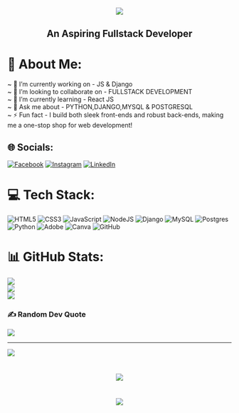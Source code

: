 <h1 align="center">
    <img src="https://readme-typing-svg.herokuapp.com/?font=Righteous&size=35&center=true&vCenter=true&width=500&height=70&duration=3000&lines=Hi+There!👋;+I'm+Haaripriya!;" />
</h1>
<h2 align="center">An Aspiring Fullstack Developer</h2>

# 💫 About Me:
~ 🔭 I’m currently working on  - JS & Django<br>~ 👯 I’m looking to collaborate on - FULLSTACK DEVELOPMENT<br>~ 🌱 I’m currently learning - React JS<br>~ 💬 Ask me about - PYTHON,DJANGO,MYSQL & POSTGRESQL<br>~ ⚡ Fun fact -  I build both sleek front-ends and robust back-ends, making me a one-stop shop for web development! 


## 🌐 Socials:
[![Facebook](https://img.shields.io/badge/Facebook-%231877F2.svg?logo=Facebook&logoColor=white)](https://facebook.com/HaariAnandh) [![Instagram](https://img.shields.io/badge/Instagram-%23E4405F.svg?logo=Instagram&logoColor=white)](https://instagram.com/_haari_anandh_) [![LinkedIn](https://img.shields.io/badge/LinkedIn-%230077B5.svg?logo=linkedin&logoColor=white)](https://linkedin.com/in/https://www.linkedin.com/in/haaripriya-a-l-1142a0221/) 

# 💻 Tech Stack:
![HTML5](https://img.shields.io/badge/html5-%23E34F26.svg?style=for-the-badge&logo=html5&logoColor=white) ![CSS3](https://img.shields.io/badge/css3-%231572B6.svg?style=for-the-badge&logo=css3&logoColor=white) ![JavaScript](https://img.shields.io/badge/javascript-%23323330.svg?style=for-the-badge&logo=javascript&logoColor=%23F7DF1E) ![NodeJS](https://img.shields.io/badge/node.js-6DA55F?style=for-the-badge&logo=node.js&logoColor=white) ![Django](https://img.shields.io/badge/django-%23092E20.svg?style=for-the-badge&logo=django&logoColor=white) ![MySQL](https://img.shields.io/badge/mysql-4479A1.svg?style=for-the-badge&logo=mysql&logoColor=white) ![Postgres](https://img.shields.io/badge/postgres-%23316192.svg?style=for-the-badge&logo=postgresql&logoColor=white) ![Python](https://img.shields.io/badge/python-3670A0?style=for-the-badge&logo=python&logoColor=ffdd54) ![Adobe](https://img.shields.io/badge/adobe-%23FF0000.svg?style=for-the-badge&logo=adobe&logoColor=white) ![Canva](https://img.shields.io/badge/Canva-%2300C4CC.svg?style=for-the-badge&logo=Canva&logoColor=white) ![GitHub](https://img.shields.io/badge/github-%23121011.svg?style=for-the-badge&logo=github&logoColor=white)
# 📊 GitHub Stats:
![](https://github-readme-stats.vercel.app/api?username=Haarianandh&theme=radical&hide_border=false&include_all_commits=true&count_private=true)<br/>
![](https://github-readme-streak-stats.herokuapp.com/?user=Haarianandh&theme=radical&hide_border=false)<br/>
![](https://github-readme-stats.vercel.app/api/top-langs/?username=Haarianandh&theme=radical&hide_border=false&include_all_commits=true&count_private=true&layout=compact)

### ✍️ Random Dev Quote
![](https://quotes-github-readme.vercel.app/api?type=horizontal&theme=radical)

---
[![](https://visitcount.itsvg.in/api?id=Haarianandh&icon=1&color=10)](https://visitcount.itsvg.in)

<h1 align="center">
    <img src="https://readme-typing-svg.herokuapp.com/?font=Righteous&size=35&center=true&vCenter=true&width=800&height=70&duration=6000&lines=let's+build+something+amazing+together🚀✨;" />
</h1>
<h1 align="center">
    <img src="https://readme-typing-svg.herokuapp.com/?font=Righteous&size=35&center=true&vCenter=true&width=800&height=70&duration=6000&lines=Thanks+for+stopping+by!;" />
</h1>

<!-- Proudly created with GPRM ( https://gprm.itsvg.in ) -->
